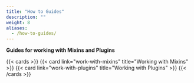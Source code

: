```yaml
---
title: "How to Guides"
description: ""
weight: 8
aliases:
  - /how-to-guides/
---
```


**Guides for working with Mixins and Plugins**

{{< cards >}}
{{< card link="work-with-mixins" title="Working with Mixins" >}}
{{< card link="work-with-plugins" title="Working with Plugins" >}}
{{< /cards >}}
